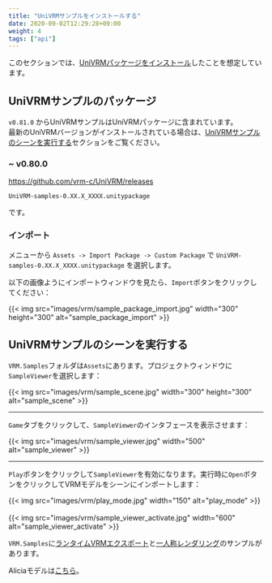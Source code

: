 ```yaml
---
title: "UniVRMサンプルをインストールする"
date: 2020-09-02T12:29:28+09:00
weight: 4
tags: ["api"]
---
```


このセクションでは、[UniVRMパッケージをインストール](/univrm/install/univrm_install)したことを想定しています。

## UniVRMサンプルのパッケージ

`v0.81.0` からUniVRMサンプルはUniVRMパッケージに含まれています。  
最新のUniVRMバージョンがインストールされている場合は、[UniVRMサンプルのシーンを実行する](#univrmサンプルのシーンを実行する)セクションをご覧ください。

### ~ v0.80.0

https://github.com/vrm-c/UniVRM/releases

`UniVRM-samples-0.XX.X_XXXX.unitypackage`

です。

### インポート

メニューから `Assets -> Import Package -> Custom Package` で `UniVRM-samples-0.XX.X_XXXX.unitypackage` を選択します。

以下の画像ようにインポートウィンドウを見たら、`Import`ボタンをクリックしてください：

{{< img src="images/vrm/sample_package_import.jpg" width="300" height="300" alt="sample_package_import" >}}

## UniVRMサンプルのシーンを実行する

`VRM.Samples`フォルダは`Assets`にあります。プロジェクトウィンドウに`SampleViewer`を選択します：

{{< img src="images/vrm/sample_scene.jpg" width="300" height="300" alt="sample_scene" >}}
<hr>

`Game`タブをクリックして、`SampleViewer`のインタフェースを表示させます：

{{< img src="images/vrm/sample_viewer.jpg" width="500" alt="sample_viewer" >}}
<hr>

`Play`ボタンをクリックして`SampleViewer`を有効になります。実行時に`Open`ボタンをクリックしてVRMモデルをシーンにインポートします：

{{< img src="images/vrm/play_mode.jpg" width="150" alt="play_mode" >}}
<br>
<br>
{{< img src="images/vrm/sample_viewer_activate.jpg" width="600" alt="sample_viewer_activate" >}}

`VRM.Samples`に[ランタイムVRMエクスポート](https://github.com/vrm-c/UniVRM/tree/master/Assets/VRM/Samples/RuntimeExporterSample)と[一人称レンダリング](https://github.com/vrm-c/UniVRM/tree/master/Assets/VRM/Samples/FirstPersonSample)のサンプルがあります。

Aliciaモデルは[こちら](https://github.com/vrm-c/UniVRM/blob/master/Tests/Models/Alicia_vrm-0.51/AliciaSolid_vrm-0.51.vrm)。
